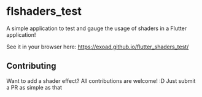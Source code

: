 # flshaders_test

A simple application to test and gauge the usage of shaders in a Flutter application!

See it in your browser here: https://exoad.github.io/flutter_shaders_test/

## Contributing

Want to add a shader effect? All contributions are welcome! :D  Just submit a PR as simple as that